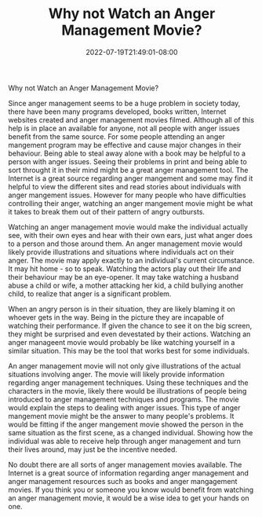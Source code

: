 ﻿---
title: "Why not Watch an Anger Management Movie?"
date: 2022-07-19T21:49:01-08:00
description: "anger management Tips for Web Success"
featured_image: "/images/anger management.jpg"
tags: ["anger management"]
---

Why not Watch an Anger Management Movie?

Since anger management seems to be a huge problem in society today, there have been many programs developed, books written, Internet websites created and anger management movies filmed. Although all of this help is in place an available for anyone, not all people with anger issues benefit from the same source. For some people attending an anger mangement program may be effective and cause major changes in their behaviour. Being able to steal away alone with a book may be helpful to a person with anger issues. Seeing their problems in print and being able to sort throught it in their mind might be a great anger management tool. The Internet is a great source regarding anger mangement and some may find it helpful to view the different sites and read stories about individuals with anger mangement issues. However for many people who have difficulties controlling their anger, watching an anger mangement movie might be what it takes to break them out of their pattern of angry outbursts.

Watching an anger management movie would make the individual actually see, with their own eyes and hear with their own ears, just what anger does to a person and those around them. An anger management movie would likely provide illustrations  and situations where individuals act on their anger. The movie may apply exactly to an individual's current circumstance. It may hit home - so to speak. Watching the actors play out their life and their behaviour may be an eye-opener. It may take watching a husband abuse a child or wife, a mother attacking her kid, a child bullying another child, to realize that anger is a significant problem. 

When an angry person is in their situation, they are likely blaming it on whoever gets in the way. Being in the picture they are incapable of watching their performance. If given the chance to see it on the big screen, they might be surprised and even devestated by their actions. Watching an anger manageent movie would probably be like watching yourself in a similar situation. This may be the tool that works best for some individuals. 

An anger management movie will not only give illustrations of the actual situations involving anger. The movie will likely provide information regarding anger management techniques. Using these techniques and the characters in the movie, likely there would be illustrations of people being introduced to anger management techniques and programs. The movie would explain the steps to dealing with anger issues. This type of anger mangement movie might be the answer to many people's problems. It would be fitting if the anger mangement movie showed the person in the same situation as the first scene, as a changed individual. Showing how the individual was able to receive help through anger management and turn their lives around, may just be the incentive needed. 

No doubt there are all sorts of anger management movies available. The Internet is a great source of information regarding anger management and anger management resources such as books and anger mangagement movies. If you think you or someone you know would benefit from watching an anger management movie, it would be a wise idea to get your hands on one.

